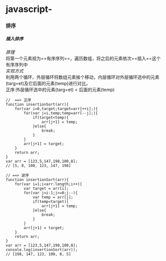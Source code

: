 # javascript-
### 排序

##### 插入排序

*原理*  
将第一个元素视为==有序序列==，遍历数组，将之后的元素依次==插入==这个有序序列中      
*实现方式*      
利用两个循环，外层循环将数组元素挨个移动，内层循环对外层循环选中的元素(targ=et)及它后面的元素(temp)进行对比。      
正序:外层循环选中的元素(targ=et) < 后面的元素(temp)


```
//  ==> 正序
function insertionSort(arr){
    for(var i=0,target;target=arr[++i];){
    	for(var j=i,temp;temp=arr[--j];){
    		if(target<temp){
    			arr[j+1] = temp;
    		}else{
    			break;
    		}
    	}
    	arr[j+1] = target;
    }
    return arr;
}
var arr = [123,5,147,198,100,8];
// [5, 8, 100, 123, 147, 198]

// ==> 逆序
function insertionSort(arr){
	for(var i=1;i<arr.length;i++){
		var target = arr[i];
		for(var j=i-1;j>=0;j--){
			var temp = arr[j];
			if(temp<target){
				arr[j+1] = temp;
			}else{
				break;
			}
		}
		arr[j+1] = target;
	}
	return arr;
}
var arr = [123,5,147,198,100,8];
console.log(insertionSort(arr));
// [198, 147, 123, 100, 8, 5]
```